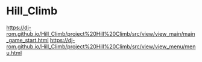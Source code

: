# Hill_Climb
https://dj-rom.github.io/Hill_Climb/project%20Hill%20Climb/src/view/view_main/main_game_start.html
https://dj-rom.github.io/Hill_Climb/project%20Hill%20Climb/src/view/view_menu/menu.html

